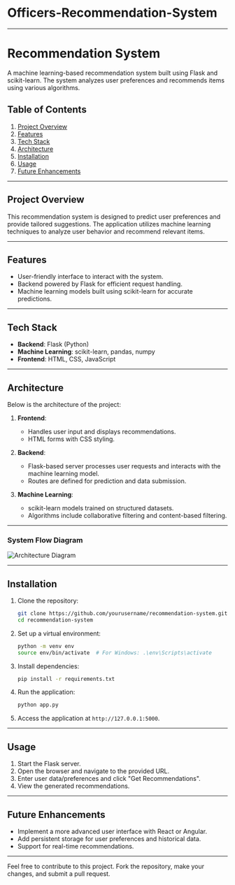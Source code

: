﻿# Officers-Recommendation-System

---

# Recommendation System

A machine learning-based recommendation system built using Flask and scikit-learn. The system analyzes user preferences and recommends items using various algorithms.

## Table of Contents

1. [Project Overview](#project-overview)
2. [Features](#features)
3. [Tech Stack](#tech-stack)
4. [Architecture](#architecture)
5. [Installation](#installation)
6. [Usage](#usage)
7. [Future Enhancements](#future-enhancements)

---

## Project Overview

This recommendation system is designed to predict user preferences and provide tailored suggestions. The application utilizes machine learning techniques to analyze user behavior and recommend relevant items.

---

## Features

* User-friendly interface to interact with the system.
* Backend powered by Flask for efficient request handling.
* Machine learning models built using scikit-learn for accurate predictions.

---

## Tech Stack

* **Backend**: Flask (Python)
* **Machine Learning**: scikit-learn, pandas, numpy
* **Frontend**: HTML, CSS, JavaScript

---

## Architecture

Below is the architecture of the project:

1. **Frontend**:

   * Handles user input and displays recommendations.
   * HTML forms with CSS styling.

2. **Backend**:

   * Flask-based server processes user requests and interacts with the machine learning model.
   * Routes are defined for prediction and data submission.

3. **Machine Learning**:

   * scikit-learn models trained on structured datasets.
   * Algorithms include collaborative filtering and content-based filtering.

---

### System Flow Diagram

![Architecture Diagram](#)

---

## Installation

1. Clone the repository:

   ```bash
   git clone https://github.com/yourusername/recommendation-system.git
   cd recommendation-system
   ```

2. Set up a virtual environment:

   ```bash
   python -m venv env
   source env/bin/activate  # For Windows: .\env\Scripts\activate
   ```

3. Install dependencies:

   ```bash
   pip install -r requirements.txt
   ```

4. Run the application:

   ```bash
   python app.py
   ```

5. Access the application at `http://127.0.0.1:5000`.

---

## Usage

1. Start the Flask server.
2. Open the browser and navigate to the provided URL.
3. Enter user data/preferences and click "Get Recommendations".
4. View the generated recommendations.

---

## Future Enhancements

* Implement a more advanced user interface with React or Angular.
* Add persistent storage for user preferences and historical data.
* Support for real-time recommendations.

---

Feel free to contribute to this project. Fork the repository, make your changes, and submit a pull request.

